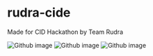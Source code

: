 # rudra-cide
Made for CID Hackathon by Team Rudra


![Github image](https://github.com/SushruthRao/rudra-cide/000699.jpg)
![Github image](https://github.com/SushruthRao/rudra-cide/000700.jpg)
![Github image](https://github.com/SushruthRao/rudra-cide/000701.jpg)
